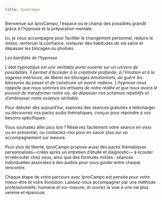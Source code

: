```yaml
---
title: IpnoCampo
---
```


Bienvenue sur IpnoCampo, l’espace où le champ des possibles grandit grâce à l’hypnose et la préparation mentale.

Ici, je vous accompagne pour faciliter le changement personnel, réduire le stress, renforcer la confiance, instaurer des habitudes de vie saine et dépasser les blocages ou phobies.

_Les bienfaits de l’hypnose_

_L’état hypnotique est une véritable porte ouverte sur un univers de possibilités. Il permet d’accéder à la créativité profonde, à l’intuition et à la sagesse intérieure, de libérer les blocages émotionnels, de guérir les blessures du passé et de construire un avenir radieux. L’hypnose nous rappelle que nous sommes les artisans de notre réalité et que nous avons le pouvoir de transformer notre vie, de dépasser nos schémas répétitifs et d’embrasser notre essence véritable._

Pour débuter dès aujourd’hui, explorez des séances gratuites à télécharger ou découvrez nos packs audio thématiques, conçus pour répondre à vos besoins spécifiques.

Vous souhaitez aller plus loin ? Réservez facilement votre séance en visio ou en présentiel, ou contactez-moi pour en savoir plus sur un accompagnement sur mesure.

Pour plus de liberté, IpnoCampo propose aussi des packs thématiques personnalisés—créés après un entretien d’étude et diagnostic— à écouter et réécouter chez vous, ainsi que des formules mixtes : séances individuelles associées à des audios pour vous guider entre chaque rencontre.

Chaque étape de votre parcours avec IpnoCampo est pensée pour votre mieux-être et votre évolution. Laissez-vous accompagner par une méthode professionnelle, humaine et sur-mesure, et ouvrez la voie à une vie plus sereine et épanouie.
